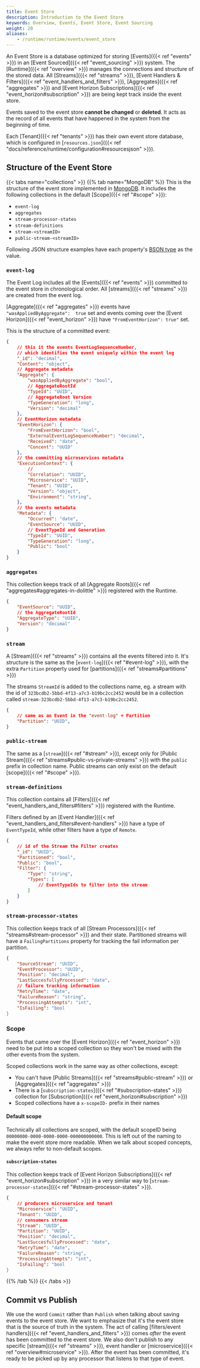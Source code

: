```yaml
---
title: Event Store
description: Introduction to the Event Store
keywords: Overview, Events, Event Store, Event Sourcing
weight: 20
aliases:
    - /runtime/runtime/events/event_store
---
```

An Event Store is a database optimized for storing [Events]({{< ref "events" >}}) in an [Event Sourced]({{< ref "event_sourcing" >}}) system. The [Runtime]({{< ref "overview" >}}) manages the connections and structure of the stored data. All [Streams]({{< ref "streams" >}}), [Event Handlers & Filters]({{< ref "event_handlers_and_filters" >}}), [Aggregates]({{< ref "aggregates" >}}) and [Event Horizon Subscriptions]({{< ref "event_horizon#subscription" >}}) are being kept track inside the event store.

Events saved to the event store **cannot be changed** or **deleted**. It acts as the record of all events that have happened in the system from the beginning of time. 

Each [Tenant]({{< ref "tenants" >}}) has their own event store database, which is configured in [`resources.json`]({{< ref "docs/reference/runtime/configuration#resourcesjson" >}}).

## Structure of the Event Store

{{< tabs name="collections" >}}
{{% tab name="MongoDB" %}}
This is the structure of the event store implemented in [MongoDB](https://www.mongodb.com/). It includes the following collections in the default [Scope]({{< ref "#scope" >}}):

- `event-log`
- `aggregates`
- `stream-processor-states`
- `stream-definitions`
- `stream-<streamID>`
- `public-stream-<streamID>`


Following JSON structure examples have each property's [BSON type](https://docs.mongodb.com/manual/reference/bson-types/) as the value.

### `event-log`

The Event Log includes all the [Events]({{< ref "events" >}}) committed to the event store in chronological order. All [streams]({{< ref "streams" >}}) are created from the event log.

[Aggregate]({{< ref "aggregates" >}}) events have `"wasAppliedByAggregate":  true` set and events coming over the [Event Horizon]({{< ref "event_horizon" >}}) have `"FromEventHorizon": true"` set.

This is the structure of a committed event:
```json
{
    // this it the events EventLogSequenceNumber,
    // which identifies the event uniquely within the event log
    "_id": "decimal",
    "Content": "object",
    // Aggregate metadata
    "Aggregate": {
        "wasAppliedByAggregate": "bool",
        // AggregateRootId
        "TypeId": "UUID",
        // AggregateRoot Version
        "TypeGeneration": "long",
        "Version": "decimal"
    },
    // EventHorizon metadata
    "EventHorizon": {
        "FromEventHorizon": "bool",
        "ExternalEventLogSequenceNumber": "decimal",
        "Received": "date",
        "Concent": "UUID"
    },
    // the committing microservices metadata
    "ExecutionContext": {
        // 
        "Correlation": "UUID",
        "Microservice": "UUID",
        "Tenant": "UUID",
        "Version": "object",
        "Environment": "string",
    },
    // the events metadata
    "Metadata": {
        "Occurred": "date",
        "EventSource": "UUID",
        // EventTypeId and Generation
        "TypeId": "UUID",
        "TypeGeneration": "long",
        "Public": "bool"
    }
}
```

### `aggregates`

This collection keeps track of all [Aggregate Roots]({{< ref "aggregates#aggregates-in-dolittle" >}}) registered with the Runtime.

```json
{
    "EventSource": "UUID",
    // the AggregateRootId
    "AggregateType": "UUID",
    "Version": "decimal"
}
```

### `stream`

A [Stream]({{< ref "streams" >}}) contains all the events filtered into it. It's structure is the same as the [`event-log`]({{< ref "#event-log" >}}), with the extra `Partition` property used for [partitions]({{< ref "streams#partitions" >}})

The streams `StreamId` is added to the collections name, eg. a stream with the id of `323bcdb2-5bbd-4f13-a7c3-b19bc2cc2452` would be in a collection called `stream-323bcdb2-5bbd-4f13-a7c3-b19bc2cc2452`.

```json
{
    // same as an Event in the "event-log" + Partition
    "Partition": "UUID",
}
```

### `public-stream`

The same as a [`stream`]({{< ref "#stream" >}}), except only for [Public Stream]({{< ref "streams#public-vs-private-streams" >}}) with the `public` prefix in collection name. Public streams can only exist on the default [scope]({{< ref "#scope" >}}).

### `stream-definitions`

This collection contains all [Filters]({{< ref "event_handlers_and_filters#filters" >}}) registered with the Runtime.

Filters defined by an [Event Handler]({{< ref "event_handlers_and_filters#event-handlers" >}}) have a type of `EventTypeId`, while other filters have a type of `Remote`.

```json
{
    // id of the Stream the Filter creates
    "_id": "UUID",
    "Partitioned": "bool",
    "Public": "bool",
    "Filter": {
        "Type": "string",
        "Types": [
            // EventTypeIds to filter into the stream
        ]
    }
}
```

### `stream-processor-states`

This collection keeps track of all [Stream Processors]({{< ref "streams#stream-processor" >}}) and their state. Partitioned streams will have a `FailingPartitions` property for tracking the fail information per partition.

```json
{
    "SourceStream": "UUID",
    "EventProcessor": "UUID",
    "Position": "decimal",
    "LastSuccesfullyProcessed": "date",
    // failure tracking information
    "RetryTime": "date",
    "FailureReason": "string",
    "ProcessingAttempts": "int",
    "IsFailing": "bool
}
```

### Scope

Events that came over the [Event Horizon]({{< ref "event_horizon" >}}) need to be put into a scoped collection so they won't be mixed with the other events from the system.

Scoped collections work in the same way as other collections, except:
- You can't have [Public Streams]({{< ref "streams#public-stream" >}}) or [Aggregates]({{< ref "aggregates" >}})
- There is a [`subscription-states`]({{< ref "#subscription-states" >}}) collection for [Subscription]({{< ref "event_horizon#subscription" >}})
- Scoped collections have a `x-scopeID-` prefix in their names

<!-- The default alert shortcode wouldn't work properly inside the tab so I copied the alert HTML here -->
<div class="alert alert-info" role="alert">
    <h4 class="alert-heading">Default scope</h4>
    Technically all collections are scoped, with the default scopeID being <code>00000000-0000-0000-0000-000000000000</code>.
    This is left out of the naming to make the event store more readable. When we talk about scoped concepts, we always refer to non-default scopes.
</div>

#### `subscription-states`

This collection keeps track of [Event Horizon Subscriptions]({{< ref "event_horizon#subscription" >}}) in a very similar way to [`stream-processor-states`]({{< ref "#stream-processor-states" >}}).
```json
{
    // producers microservice and tenant
    "Microservice": "UUID",
    "Tenant": "UUID",
    // consumers stream
    "Stream": "UUID",
    "Partition": "UUID",
    "Position": "decimal",
    "LastSuccesfullyProcessed": "date",
    "RetryTime": "date",
    "FailureReason": "string",
    "ProcessingAttempts": "int",
    "IsFailing": "bool
}
```

{{% /tab %}}
{{< /tabs >}}

## Commit vs Publish
We use the word `Commit` rather than `Publish` when talking about saving events to the event store. We want to emphasize that it's the event store that is the source of truth in the system. The act of calling [filters/event handlers]({{< ref "event_handlers_and_filters" >}}) comes _after_ the event has been committed to the event store. We also don't publish to any specific [stream]({{< ref "streams" >}}), event handler or [microservice]({{< ref "overview#microservice" >}}). After the event has been committed, it's ready to be picked up by any processor that listens to that type of event.
